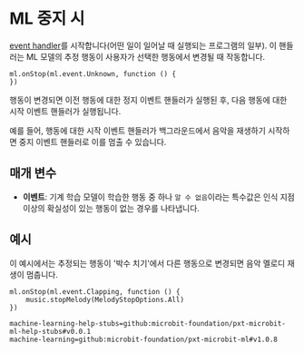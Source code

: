 # ML 중지 시

[event handler](/reference/event-handler)를 시작합니다(어떤 일이 일어날 때 실행되는 프로그램의 일부). 이 핸들러는 ML 모델의 추정 행동이 사용자가 선택한 행동에서 변경될 때 작동합니다.

```sig
ml.onStop(ml.event.Unknown, function () {
})
```

행동이 변경되면 이전 행동에 대한 정지 이벤트 핸들러가 실행된 후, 다음 행동에 대한 시작 이벤트 핸들러가 실행됩니다.

예를 들어, 행동에 대한 시작 이벤트 핸들러가 백그라운드에서 음악을 재생하기 시작하면 중지 이벤트 핸들러로 이를 멈출 수 있습니다.

## 매개 변수

- **이벤트**: 기계 학습 모델이 학습한 행동 중 하나 `알 수 없음`이라는 특수값은 인식 지점 이상의 확실성이 있는 행동이 없는 경우를 나타냅니다.

## 예시

이 예시에서는 추정되는 행동이 '박수 치기'에서 다른 행동으로 변경되면 음악 멜로디 재생이 멈춥니다.

```blocks
ml.onStop(ml.event.Clapping, function () {
    music.stopMelody(MelodyStopOptions.All)
})
```

```package
machine-learning-help-stubs=github:microbit-foundation/pxt-microbit-ml-help-stubs#v0.0.1
machine-learning=github:microbit-foundation/pxt-microbit-ml#v1.0.8
```
